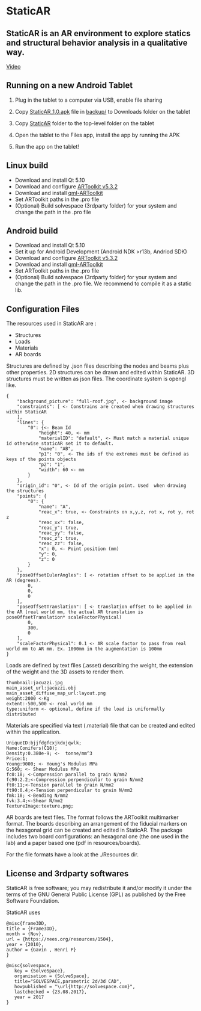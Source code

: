 
# StaticAR
## StaticAR is an AR environment to explore statics and structural behavior analysis in a qualitative way. 
[Video](https://www.youtube.com/watch?v=Zm1e330Gxwg)

## Running on a new Android Tablet

1) Plug in the tablet to a computer via USB, enable file sharing

2) Copy [StaticAR_1.0.apk](backup/StaticAR_1.0.apk) file in [backup/](backup/) to Downloads folder on the tablet

3) Copy [StaticAR](backup/StaticAR) folder to the top-level folder on the tablet

4) Open the tablet to the Files app, install the app by running the APK

5) Run the app on the tablet!


## Linux build

 - Download and install Qt 5.10
 - Download and configure [ARToolkit v5.3.2](http://archive.artoolkit.org/dist/artoolkit5/5.3/ARToolKit5-bin-5.3.2r1-Linux-x86_64.tar.gz?_ga=2.20558395.229525913.1519569101-2018573868.1518172122)
 - Download and install [qml-ARToolkit](https://github.com/chili-epfl/qml-ARToolkit) 
 - Set ARToolkit paths in the .pro file
 - (Optional) Build solvespace (3rdparty folder) for your system and change the path in the .pro file 

## Android build

 - Download and install Qt 5.10
 - Set it up for Android Development (Android NDK >r13b, Andriod SDK)
 - Download and configure [ARToolkit v5.3.2](http://archive.artoolkit.org/dist/artoolkit5/5.3/ARToolKit5-bin-5.3.2-Android.zip?_ga=2.121738504.229525913.1519569101-2018573868.1518172122)
 - Download and install [qml-ARToolkit](https://github.com/chili-epfl/qml-ARToolkit) 
 - Set ARToolkit paths in the .pro file
 - (Optional) Build solvespace (3rdparty folder) for your system and change the path in the .pro file. We recommend to compile it as a static lib.

## Configuration Files
The resources used in StaticAR are :
 - Structures
 - Loads 
 - Materials
 - AR boards


Structures are defined by .json files describing the nodes and beams plus other properties. 2D structures can be drawn and edited within StaticAR. 3D structures must be written as json files. The coordinate system is opengl like.
```
{
    "background_picture": "full-roof.jpg", <- background image
    "constraints": [ <- Constrains are created when drawing structures within StaticAR 
    ],
    "lines": {
        "0": {<- Beam Id
            "height": 40, <- mm
            "materialID": "default", <- Must match a material unique id otherwise staticAR set it to default. 
            "name": "AB",
            "p1": "0", <- The ids of the extremes must be defined as keys of the points objects 
            "p2": "1",
            "width": 60 <- mm
        }
    },
    "origin_id": "0", <- Id of the origin point. Used  when drawing the structures
    "points": {
        "0": {
            "name": "A",
            "reac_x": true, <- Constraints on x,y,z, rot x, rot y, rot z
            "reac_xx": false,
            "reac_y": true,
            "reac_yy": false,
            "reac_z": true,
            "reac_zz": false,
            "x": 0, <- Point position (mm)
            "y": 0,
            "z": 0
        }
    },
    "poseOffsetEulerAngles": [ <- rotation offset to be applied in the AR (degrees). 
        0,
        0,
        0
    ],
    "poseOffsetTranslation": [ <- translation offset to be applied in the AR (real world mm, the actual AR translation is 		                          poseOffsetTranslation* scaleFactorPhysical)
        0,
        300,
        0
    ],
    "scaleFactorPhysical": 0.1 <- AR scale factor to pass from real world mm to AR mm. Ex. 1000mm in the augmentation is 100mm
}
``` 

Loads are defined by text files (.asset) describing the weight, the extension of the weight and the 3D assets to render them.

```
thumbnail:jacuzzi.jpg 
main_asset_url:jacuzzi.obj
main_asset_diffuse_map_url:layout.png
weight:2000 <-Kg
extent:-500,500 <- real world mm
type:uniform <- optional, define if the load is uniformally distributed
```
Materials are specified via text (.material) file that can be created and edited within the application.

```
UniqueID:bjjfdgfcxjkdxjqwlk;
Name:Conifers(C18);
Density:0.380e-9; <-  tonne/mm^3
Price:1;
Young:9000; <- Young's Modulus MPa
G:560; <- Shear Modulus MPa
fc0:18; <-Compression parallel to grain N/mm2
fc90:2.2;<-Compression perpendicular to grain N/mm2
ft0:11;<-Tension parallel to grain N/mm2
ft90:0.4;<-Tension perpendicular to grain N/mm2
fmk:18; <-Bending N/mm2
fvk:3.4;<-Shear N/mm2
TextureImage:texture.png;
```

AR boards are text files. The format follows the ARToolkit multimarker format. The boards describing an arrangement of the fiducial markers on the hexagonal grid can be created and edited in StaticAR. The package includes two board configurations: an hexagonal one (the one used in the lab) and a paper based one (pdf in resources/boards). 

For the file formats have a look at the ./Resources dir. 



## License and 3rdparty softwares
StaticAR is free software; you may redistribute it and/or modify it under the terms of the GNU General Public License (GPL) as published by the Free Software Foundation. 

StaticAR uses 

```
@misc{frame3DD,
title = {Frame3DD},
month = {Nov},
url = {https://nees.org/resources/1504},
year = {2010},
author = {Gavin , Henri P}
}

@misc{solvespace,
   key = {SolveSpace},
   organisation = {SolveSpace},
   title="SOLVESPACE,parametric 2d/3d CAD",
   howpublished = "\url{http://solvespace.com}",
   lastchecked = {23.08.2017},
   year = 2017
}
```



 

